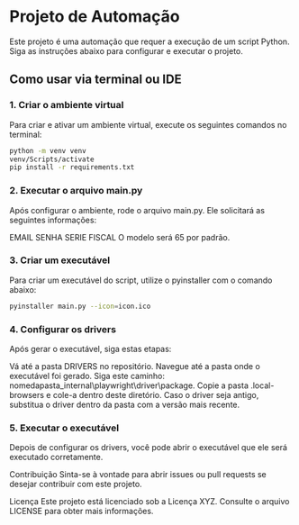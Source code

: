 # Projeto de Automação

Este projeto é uma automação que requer a execução de um script Python. Siga as instruções abaixo para configurar e executar o projeto.

## Como usar via terminal ou IDE

### 1. Criar o ambiente virtual

Para criar e ativar um ambiente virtual, execute os seguintes comandos no terminal:

```sh
python -m venv venv
venv/Scripts/activate
pip install -r requirements.txt
```
### 2. Executar o arquivo main.py
Após configurar o ambiente, rode o arquivo main.py. Ele solicitará as seguintes informações:

EMAIL
SENHA
SERIE FISCAL
O modelo será 65 por padrão.

### 3. Criar um executável
Para criar um executável do script, utilize o pyinstaller com o comando abaixo:

```sh
pyinstaller main.py --icon=icon.ico
```
### 4. Configurar os drivers
Após gerar o executável, siga estas etapas:

Vá até a pasta DRIVERS no repositório.
Navegue até a pasta onde o executável foi gerado.
Siga este caminho: nomedapasta\_internal\playwright\driver\package\.
Copie a pasta .local-browsers e cole-a dentro deste diretório.
Caso o driver seja antigo, substitua o driver dentro da pasta com a versão mais recente.

### 5. Executar o executável
Depois de configurar os drivers, você pode abrir o executável que ele será executado corretamente.

Contribuição
Sinta-se à vontade para abrir issues ou pull requests se desejar contribuir com este projeto.

Licença
Este projeto está licenciado sob a Licença XYZ. Consulte o arquivo LICENSE para obter mais informações.


